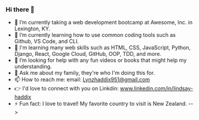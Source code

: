 ### Hi there 👋


- 🔭 I’m currently taking a web development bootcamp at Awesome, Inc. in Lexington, KY.
- 🌱 I’m currently learning how to use common coding tools such as Github, VS Code, and CLI.
- 🧐 I'm learning many web skills such as HTML, CSS, JavaScript, Python, Django, React, Google Cloud, GitHub, OOP, TDD, and more.
- 🤔 I’m looking for help with any fun videos or books that might help my understanding.
- 💬 Ask me about my family, they're who I'm doing this for.
- 📫 How to reach me: email: Lynzhaddix951@gmail.com
- 👉 I'd love to connect with you on Linkdin: www.linkedin.com/in/lindsay-haddix
- ⚡ Fun fact: I love to travel! My favorite country to visit is New Zealand. 
-->

